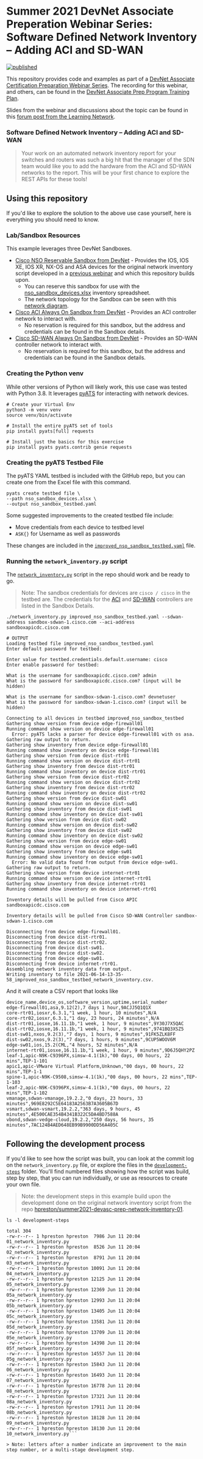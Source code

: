 # Summer 2021 DevNet Associate Preperation Webinar Series: Software Defined Network Inventory – Adding ACI and SD-WAN

[![published](https://static.production.devnetcloud.com/codeexchange/assets/images/devnet-published.svg)](https://developer.cisco.com/codeexchange/github/repo/hpreston/summer2021-devasc-prep-network-inventory-02)

This repository provides code and examples as part of a [DevNet Associate Certification Preparation Webinar Series](https://learningnetwork.cisco.com/s/article/devnet-associate-prep-program-in-one-place). The recording for this webinar, and others, can be found in the [DevNet Associate Prep Program Training Plan](https://learningnetwork.cisco.com/s/learning-plan-detail-standard?ltui__urlRecordId=a1c3i0000007q9cAAA&ltui__urlRedirect=learning-plan-detail-standard&t=1596603514739).

Slides from the webinar and discussions about the topic can be found in this [forum post from the Learning Network]().

### Software Defined Network Inventory – Adding ACI and SD-WAN

> Your work on an automated network inventory report for your switches and routers was such a big hit that the manager of the SDN team would like you to add the hardware from the ACI and SD-WAN networks to the report. This will be your first chance to explore the REST APIs for these tools!

## Using this repository 
If you'd like to explore the solution to the above use case yourself, here is everything you should need to know.  

### Lab/Sandbox Resources 
This example leverages three DevNet Sandboxes.

* [Cisco NSO Reservable Sandbox from DevNet](https://devnetsandbox.cisco.com/RM/Diagram/Index/43964e62-a13c-4929-bde7-a2f68ad6b27c?diagramType=Topology) - Provides the IOS, IOS XE, IOS XR, NX-OS and ASA devices for the original network inventory script developed in a [previous webinar](https://github.com/hpreston/summer2021-devasc-prep-network-inventory-01) and which this repository builds upon. 
    * You can reserve this sandbox for use with the [nso_sandbox_devices.xlsx](nso_sandbox_devices.xlsx) inventory spreadsheet.  
    * The network topology for the Sandbox can be seen with this [network diagram](NSO-Sandbox-Lab-Network-Topology.jpg).
* [Cisco ACI Always On Sandbox from DevNet](https://devnetsandbox.cisco.com/RM/Diagram/Index/5a229a7c-95d5-4cfd-a651-5ee9bc1b30e2?diagramType=Topology) - Provides an ACI controller network to interact with.
    * No reservation is required for this sandbox, but the address and credentials can be found in the Sandbox details. 
* [Cisco SD-WAN Always On Sandbox from DevNet](https://devnetsandbox.cisco.com/RM/Diagram/Index/fa7f7ef9-e224-4ee7-a3fe-0f25506e9db9?diagramType=Topology) - Provides an SD-WAN controller network to interact with.
    * No reservation is required for this sandbox, but the address and credentials can be found in the Sandbox details. 

### Creating the Python venv 
While other versions of Python will likely work, this use case was tested with Python 3.8.  It leverages [pyATS](https://developer.cisco.com/pyats) for interacting with network devices. 

```
# Create your Virtual Env
python3 -m venv venv
source venv/bin/activate

# Install the entire pyATS set of tools
pip install pyats[full] requests

# Install just the basics for this exercise
pip install pyats pyats.contrib genie requests
```

### Creating the pyATS Testbed File 
The pyATS YAML testbed is included with the GitHub repo, but you can create one from the Excel file with this command. 

```
pyats create testbed file \
--path nso_sandbox_devices.xlsx \
--output nso_sandbox_testbed.yaml
```

Some suggested improvements to the created testbed file include: 

* Move credentials from each device to testbed level
* `ASK{}` for Username as well as passwords

These changes are included in the [`improved_nso_sandbox_testbed.yaml`](improved_nso_sandbox_testbed.yaml) file. 

### Running the `network_inventory.py` script 
The [`network_inventory.py`](network_inventory.py) script in the repo should work and be ready to go.  

> Note: The sandbox credentials for devices are `cisco / cisco` in the testbed are. The credentials for the [ACI](https://devnetsandbox.cisco.com/RM/Diagram/Index/5a229a7c-95d5-4cfd-a651-5ee9bc1b30e2?diagramType=Topology) and [SD-WAN](https://devnetsandbox.cisco.com/RM/Diagram/Index/fa7f7ef9-e224-4ee7-a3fe-0f25506e9db9?diagramType=Topology) controllers are listed in the Sandbox Details. 

```
./network_inventory.py improved_nso_sandbox_testbed.yaml --sdwan-address sandbox-sdwan-1.cisco.com --aci-address sandboxapicdc.cisco.com

# OUTPUT
Loading testbed file improved_nso_sandbox_testbed.yaml
Enter default password for testbed: 

Enter value for testbed.credentials.default.username: cisco
Enter enable password for testbed: 

What is the username for sandboxapicdc.cisco.com? admin
What is the password for sandboxapicdc.cisco.com? (input will be hidden) 

What is the username for sandbox-sdwan-1.cisco.com? devnetuser
What is the password for sandbox-sdwan-1.cisco.com? (input will be hidden) 

Connecting to all devices in testbed improved_nso_sandbox_testbed
Gathering show version from device edge-firewall01
Running command show version on device edge-firewall01
  Error: pyATS lacks a parser for device edge-firewall01 with os asa. Gathering raw output to return.
Gathering show inventory from device edge-firewall01
Running command show inventory on device edge-firewall01
Gathering show version from device dist-rtr01
Running command show version on device dist-rtr01
Gathering show inventory from device dist-rtr01
Running command show inventory on device dist-rtr01
Gathering show version from device dist-rtr02
Running command show version on device dist-rtr02
Gathering show inventory from device dist-rtr02
Running command show inventory on device dist-rtr02
Gathering show version from device dist-sw01
Running command show version on device dist-sw01
Gathering show inventory from device dist-sw01
Running command show inventory on device dist-sw01
Gathering show version from device dist-sw02
Running command show version on device dist-sw02
Gathering show inventory from device dist-sw02
Running command show inventory on device dist-sw02
Gathering show version from device edge-sw01
Running command show version on device edge-sw01
Gathering show inventory from device edge-sw01
Running command show inventory on device edge-sw01
  Error: No valid data found from output from device edge-sw01. Gathering raw output to return.
Gathering show version from device internet-rtr01
Running command show version on device internet-rtr01
Gathering show inventory from device internet-rtr01
Running command show inventory on device internet-rtr01

Inventory details will be pulled from Cisco APIC sandboxapicdc.cisco.com

Inventory details will be pulled from Cisco SD-WAN Controller sandbox-sdwan-1.cisco.com

Disconnecting from device edge-firewall01.
Disconnecting from device dist-rtr01.
Disconnecting from device dist-rtr02.
Disconnecting from device dist-sw01.
Disconnecting from device dist-sw02.
Disconnecting from device edge-sw01.
Disconnecting from device internet-rtr01.
Assembling network inventory data from output.
Writing inventory to file 2021-06-14-13-35-58_improved_nso_sandbox_testbed_network_inventory.csv.
```

And it will create a CSV report that looks like 

```csv
device_name,device_os,software_version,uptime,serial_number 
edge-firewall01,asa,9.12(2),7 days 1 hour,9ACJJ5Q1Q1X 
core-rtr01,iosxr,6.3.1,"1 week, 1 hour, 10 minutes",N/A 
core-rtr02,iosxr,6.3.1,"1 day, 23 hours, 24 minutes",N/A 
dist-rtr01,iosxe,16.11.1b,"1 week, 1 hour, 9 minutes",9Y30J7X5QAC 
dist-rtr02,iosxe,16.11.1b,"1 week, 1 hour, 9 minutes",9741BQ3XSZ5 
dist-sw01,nxos,9.2(3),"7 days, 1 hours, 9 minutes",91FK5ZLK8FF 
dist-sw02,nxos,9.2(3),"7 days, 1 hours, 9 minutes",9CUP5WOOV6M 
edge-sw01,ios,15.2(CML,"4 hours, 52 minutes",N/A 
internet-rtr01,iosxe,16.11.1b,"1 week, 1 hour, 9 minutes",9D6J5QHY2PZ
leaf-1,apic-N9K-C9396PX,simsw-4.1(1k),"00 days, 00 hours, 22 mins",TEP-1-101
apic1,apic-VMware Virtual Platform,Unknown,"00 days, 00 hours, 22 mins",TEP-1-1
spine-1,apic-N9K-C9508,simsw-4.1(1k),"00 days, 00 hours, 22 mins",TEP-1-103
leaf-2,apic-N9K-C9396PX,simsw-4.1(1k),"00 days, 00 hours, 22 mins",TEP-1-102
vmanage,sdwan-vmanage,19.2.2,"0 days, 23 hours, 33 minutes",969E8292C5E64183A2563B7A3605B67D
vsmart,sdwan-vsmart,19.2.2,"363 days, 9 hours, 45 minutes",4E500CAE354B4341B322C5DA4BD7588A
vbond,sdwan-vedge-cloud,19.2.2,"250 days, 56 hours, 35 minutes",7AC124B4AED648EB99B9900DD56A405C
```

## Following the development process 
If you'd like to see how the script was built, you can look at the commit log on the `network_inventory.py` file, or explore the files in the [`development-steps`](development-steps/) folder.  You'll find numbered files showing how the script was build, step by step, that you can run individually, or use as resources to create your own file.  

> Note: the development steps in this example build upon the development done on the original network inventory script from the repo [hpreston/summer2021-devasc-prep-network-inventory-01](https://github.com/hpreston/summer2021-devasc-prep-network-inventory-01).

```
ls -l development-steps 

total 304
-rw-r--r-- 1 hpreston hpreston  7986 Jun 11 20:04 01_network_inventory.py
-rw-r--r-- 1 hpreston hpreston  8526 Jun 11 20:04 02_network_inventory.py
-rw-r--r-- 1 hpreston hpreston  8791 Jun 11 20:04 03_network_inventory.py
-rw-r--r-- 1 hpreston hpreston 10091 Jun 11 20:04 04_network_inventory.py
-rw-r--r-- 1 hpreston hpreston 12125 Jun 11 20:04 05_network_inventory.py
-rw-r--r-- 1 hpreston hpreston 12369 Jun 11 20:04 05a_network_inventory.py
-rw-r--r-- 1 hpreston hpreston 12993 Jun 11 20:04 05b_network_inventory.py
-rw-r--r-- 1 hpreston hpreston 13405 Jun 11 20:04 05c_network_inventory.py
-rw-r--r-- 1 hpreston hpreston 13581 Jun 11 20:04 05d_network_inventory.py
-rw-r--r-- 1 hpreston hpreston 13709 Jun 11 20:04 05e_network_inventory.py
-rw-r--r-- 1 hpreston hpreston 14398 Jun 11 20:04 05f_network_inventory.py
-rw-r--r-- 1 hpreston hpreston 14557 Jun 11 20:04 05g_network_inventory.py
-rw-r--r-- 1 hpreston hpreston 15843 Jun 11 20:04 06_network_inventory.py
-rw-r--r-- 1 hpreston hpreston 16493 Jun 11 20:04 07_network_inventory.py
-rw-r--r-- 1 hpreston hpreston 16778 Jun 11 20:04 08_network_inventory.py
-rw-r--r-- 1 hpreston hpreston 17321 Jun 11 20:04 08a_network_inventory.py
-rw-r--r-- 1 hpreston hpreston 17911 Jun 11 20:04 08b_network_inventory.py
-rw-r--r-- 1 hpreston hpreston 18128 Jun 11 20:04 09_network_inventory.py
-rw-r--r-- 1 hpreston hpreston 18130 Jun 11 20:04 10_network_inventory.py```

> Note: letters after a number indicate an improvement to the main step number, or a multi-stage development step.
